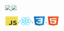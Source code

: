 <div>
  <a href="https://github.com/NicolasG0ulart"/>
  <img height="155em" src="https://github-readme-stats.vercel.app/api?username=NormaN5001&show_icons=true&theme=tokyonight&include_all_commits-true&count_private=true"/>
  <img height="155em" src="https://github-readme-stats.vercel.app/api/top-langs/?username=NormaN5001&layout=compact&langs_count=7&theme=tokyonight"/>
</div>

<div style="display: inline_block"><br>
  <img align="center" alt="Js" height="30" width="40" src="https://raw.githubusercontent.com/devicons/devicon/master/icons/javascript/javascript-original.svg">
  <img align="center" alt="React" height="30" width="40" src="https://raw.githubusercontent.com/devicons/devicon/master/icons/react/react-original.svg">
  <img align="center" alt="CSS" height="30" width="40" src="https://raw.githubusercontent.com/devicons/devicon/master/icons/css3/css3-original.svg">
  <img align="center" alt="Html" height="30" width="40" src="https://raw.githubusercontent.com/devicons/devicon/master/icons/html5/html5-original.svg">
  </div>
